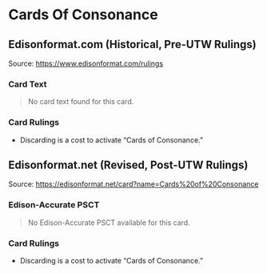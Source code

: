 # Cards Of Consonance

## Edisonformat.com (Historical, Pre-UTW Rulings)

Source: https://www.edisonformat.com/rulings

### Card Text

> No card text found for this card.

### Card Rulings

*   Discarding is a cost to activate “Cards of Consonance.”

## Edisonformat.net (Revised, Post-UTW Rulings)

Source: https://edisonformat.net/card?name=Cards%20of%20Consonance

### Edison-Accurate PSCT

> No Edison-Accurate PSCT available for this card.

### Card Rulings

*   Discarding is a cost to activate “Cards of Consonance.”
            
